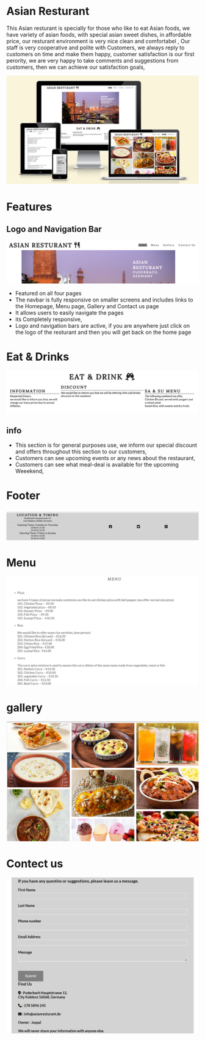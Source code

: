 # Asian Resturant
   This Asian resturant is specially for those who like to eat Asian foods, we have variety of asian foods, with special asian sweet dishes, in affordable price, our resturant environment is very nice clean and comfortabel , 
Our staff is very cooperative and polite with Customers, we always reply to customers on time and make them happy, 
customer satisfaction is our first perority, we are very happy to take comments and suggestions from customers, then we can achieve our satisfaction goals, 


  <img src="assets/media/responsiv pic for web.png" alt="its responsive pic">

# Features
 ## Logo and Navigation Bar
 <img src="assets/media/logo pic.png" alt="logo and pages">

* Featured on all four pages
* The navbar is fully responsive on smaller screens and includes links to the Homepage, Menu page, Gallery and Contact us page
* It allows users to easily navigate the pages
* its Completely responsive,
* Logo and navigation bars are active, if you are anywhere just click on the logo of the resturant and then you will get back on the home page  


# Eat & Drinks
  <img src="assets/media/Screenshot for section 3.png" alt="this page present our main information ">

  ## info
  * This section is for general purposes use, we inform our special discount and offers throughout this section to our customers, 
  * Customers can see upcoming events or any news about the restaurant,
  * Customers can see what meal-deal is available for the upcoming Weeekend, 


 


 
# Footer 
<img src="assets/media/Screenshot for footer.png" alt=" in footer we mention our addres number and social media links">


# Menu
<img src="assets/media/Screenshot for menu page.png" alt="we use HTML for menu">


# gallery
<img src="assets/media/Screenshot for gallery page.png" alt="we add some food pictures ">


# Contect us 
<img src="assets/media/Screenshot for contect us.png" alt="its our feed back page ">

